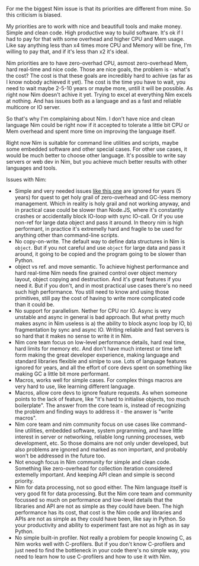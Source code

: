 For me the biggest Nim issue is that its priorities are different from mine. So this criticism is
biased.

My priorities are to work with nice and beautifull tools and make money. Simple and clean code. High
productive way to build software. It's ok if I had to pay for that with some overhead and higher
CPU and Mem usage. Like say anything less than x4 times more CPU and Memory will be fine, I'm
willing to pay that, and if it's less than x2 it's ideal.

Nim priorities are to have zero-overhad CPU, asmost zero-overhead Mem, hard real-time and nice code.
Those are nice goals, the problem is - what's the cost? The cost is that these goals are incredibly
hard to achive (as far as I know nobody achieved it yet). The cost is the time you have to wait, you
need to wait maybe 2-5-10 years or maybe more, untill it will be possible. As right now Nim doesn't
achive it yet. Trying to excel at everything Nim excels at nothing. And has issues both as a language
and as a fast and reliable multicore or IO server.

So that's why I'm complaining about Nim. I don't have nice and clean language Nim could be right
now if it accepted to tolerate a little bit CPU or Mem overhead and spent more time on improving the
language itself.

Right now Nim is suitable for command line utilities and scripts, maybe some embedded software and
other special cases. For other use cases, it would be much better to choose other language. It's
possible to write say servers or web dev in Nim, but you achieve much better results with other
languages and tools.

Issues with Nim:

- Simple and very needed issues [like this one](https://github.com/nim-lang/RFCs/issues/8) are
  ignored for years (5 years) for quest to get holy grail of zero-overhead and GC-less memory
  management. Which in reality is holy grail and not working anyway, and in practical case could be
  slower than Node.JS, where it's constantly crashes or accidentally block IO-loop with sync IO-call.
  Or if you use non-ref for large data object and pass it around. In theory nim is high performant,
  in practice it's extremelly hard and fragile to be used for anything other than command-line
  scripts.
- No copy-on-write. The default way to define data structures in Nim is `object`. But if you not
  careful and use `object` for large data and pass it around, it going to be copied and the program
  going to be slower than Python.
- object vs ref. and move semantic. To achieve highest performance and hard real-time Nim needs
  fine grained control over object memory layout, object copying and destruction. And it's
  great features if you need it. But if you don't, and in most practical use cases there's no
  need such high performance. You still need to know and using those primitives, still pay the
  cost of having to write more complicated code than it could be.
- No support for parallelism. Nether for CPU nor IO. Async is very unstable and async in general
  is bad approach. But what pretty much makes async in Nim useless is a) the ability to block async
  loop by IO, b) fragmentation by sync and async IO. Writing reliable and fast servers is so hard
  that it makes no sense to write it in Nim.
- Nim core team focus on low-level performance details, hard real time, hard limits for
  memory etc. And don't have much interest or time left form making the great developer experience,
  making language and standard libraries flexible and simlpe to use. Lots of language features
  ignored for years, and all the effort of core devs spent on something like making GC a little
  bit more performant.
- Macros, works well for simple cases. For complex things macros are very hard to use, like
  learning different language.
- Macros, allow core devs to ignore feature requests. As when someone points to the lack of feature,
  like "it's hard to initialise objects, too much boilerplate". The answer from the core team
  is, instead of recognizing the problem and finding ways to address it - the answer is
  "write macros".
- Nim core team and nim community focus on use cases like command-line utilities, embedded software,
  system prgramming, and have little interest in server or networking, reliable long running
  processes, web development, etc. So those domains are not only under developed, but also problems
  are ignored and marked as non important, and probably won't be addressed in the future too.
- Not enough focus in Nim community for simple and clean code. Something like zero-overhead for
  collection iteration considered extemelly important. And keeping API clean and simple is second
  priority.
- Nim for data processing, not so good either. The Nim language itself is very good fit
  for data processing. But the Nim core team and community focussed so much on performance and
  low-level details that the libraries and API are not as simple as they could have been. The high
  performance has its cost, that cost is the Nim code and libraries and APIs are not as simple as
  they could have been, like say in Python. So your productivity and ability to experiment fast are
  not as high as in say Python.
- No simple built-in profiler. Not really a problem for people knowing C, as Nim works well with
  C-profilers. But if you don't know C-profilers and just need to find the bottleneck in your code
  there's no simple way, you need to learn how to use C-profilers and how to use it with Nim.